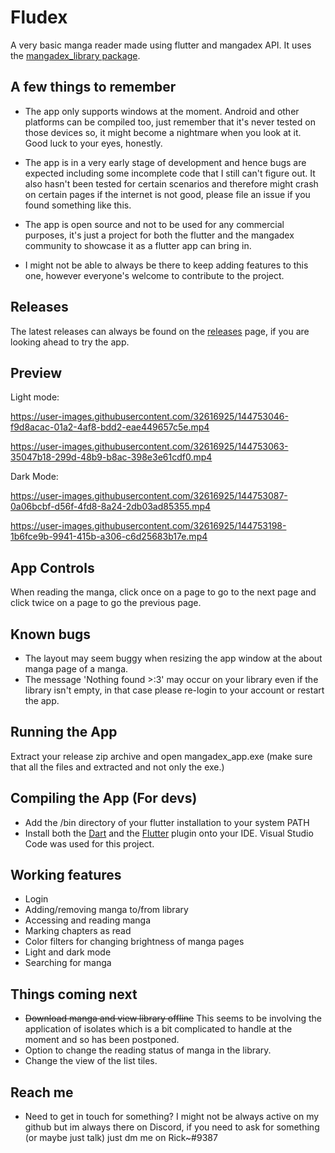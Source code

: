 # Fludex

A very basic manga reader made using flutter and mangadex API. It uses the [mangadex_library package](https://pub.dev/packages/mangadex_library).

## A few things to remember

- The app only supports windows at the moment. Android and other platforms can be compiled too, just remember that it's never tested on those devices so, it might become a nightmare when you look at it. Good luck to your eyes, honestly.

- The app is in a very early stage of development and hence bugs are expected including some incomplete code that I still can't figure out. It also hasn't been tested for certain scenarios and therefore might crash on certain pages if the internet is not good, please file an issue if you found something like this.

- The app is open source and not to be used for any commercial purposes, it's just a project for both the flutter and the mangadex community to showcase it as a flutter app can bring in.

- I might not be able to always be there to keep adding features to this one, however everyone's welcome to contribute to the project.

## Releases

The latest releases can always be found on the [releases](https://github.com/Riktam-Santra/Fludex/releases) page, if you are looking ahead to try the app.

## Preview

Light mode:

https://user-images.githubusercontent.com/32616925/144753046-f9d8acac-01a2-4af8-bdd2-eae449657c5e.mp4

https://user-images.githubusercontent.com/32616925/144753063-35047b18-299d-48b9-b8ac-398e3e61cdf0.mp4

Dark Mode:

https://user-images.githubusercontent.com/32616925/144753087-0a06bcbf-d56f-4fd8-8a24-2db03ad85355.mp4

https://user-images.githubusercontent.com/32616925/144753198-1b6fce9b-9941-415b-a306-c6d25683b17e.mp4

## App Controls

When reading the manga, click once on a page to go to the next page and click twice on a page to go the previous page.

## Known bugs

- The layout may seem buggy when resizing the app window at the about manga page of a manga.
- The message 'Nothing found >:3' may occur on your library even if the library isn't empty, in that case please re-login to your account or restart the app.

## Running the App

Extract your release zip archive and open mangadex_app.exe (make sure that all the files and extracted and not only the exe.)

## Compiling the App (For devs)

- Add the /bin directory of your flutter installation to your system PATH
- Install both the [Dart](https://marketplace.visualstudio.com/items?itemName=Dart-Code.dart-code) and the [Flutter](https://marketplace.visualstudio.com/items?itemName=Dart-Code.flutter) plugin onto your IDE. Visual Studio Code was used for this project.

## Working features

- Login
- Adding/removing manga to/from library
- Accessing and reading manga
- Marking chapters as read
- Color filters for changing brightness of manga pages
- Light and dark mode
- Searching for manga

## Things coming next

- ~~Download manga and view library offline~~ This seems to be involving the application of isolates which is a bit complicated to handle at the moment and so has been postponed.
- Option to change the reading status of manga in the library.
- Change the view of the list tiles.

## Reach me

- Need to get in touch for something? I might not be always active on my github but im always there on Discord, if you need to ask for something (or maybe just talk) just dm me on Rick~#9387
